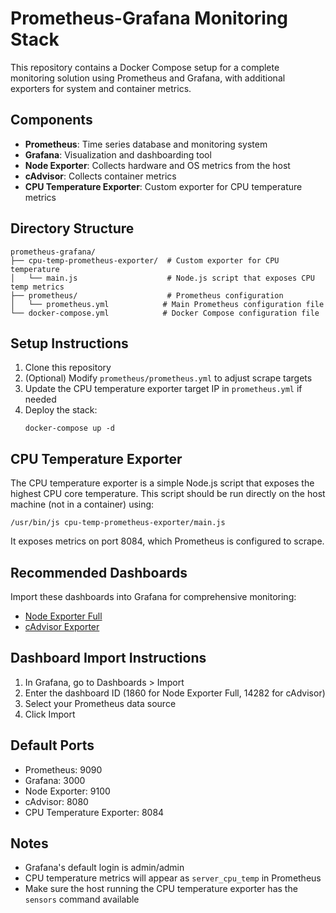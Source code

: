 # Prometheus-Grafana Monitoring Stack

This repository contains a Docker Compose setup for a complete monitoring solution using Prometheus and Grafana, with additional exporters for system and container metrics.

## Components

- **Prometheus**: Time series database and monitoring system
- **Grafana**: Visualization and dashboarding tool
- **Node Exporter**: Collects hardware and OS metrics from the host
- **cAdvisor**: Collects container metrics
- **CPU Temperature Exporter**: Custom exporter for CPU temperature metrics

## Directory Structure

```
prometheus-grafana/
├── cpu-temp-prometheus-exporter/  # Custom exporter for CPU temperature
│   └── main.js                    # Node.js script that exposes CPU temp metrics
├── prometheus/                    # Prometheus configuration
│   └── prometheus.yml            # Main Prometheus configuration file
└── docker-compose.yml            # Docker Compose configuration file
```

## Setup Instructions

1. Clone this repository
2. (Optional) Modify `prometheus/prometheus.yml` to adjust scrape targets
3. Update the CPU temperature exporter target IP in `prometheus.yml` if needed
4. Deploy the stack:
   ```
   docker-compose up -d
   ```

## CPU Temperature Exporter

The CPU temperature exporter is a simple Node.js script that exposes the highest CPU core temperature. This script should be run directly on the host machine (not in a container) using:

```
/usr/bin/js cpu-temp-prometheus-exporter/main.js
```

It exposes metrics on port 8084, which Prometheus is configured to scrape.

## Recommended Dashboards

Import these dashboards into Grafana for comprehensive monitoring:

- [Node Exporter Full](https://grafana.com/grafana/dashboards/1860-node-exporter-full/)
- [cAdvisor Exporter](https://grafana.com/grafana/dashboards/14282-cadvisor-exporter/)

## Dashboard Import Instructions

1. In Grafana, go to Dashboards > Import
2. Enter the dashboard ID (1860 for Node Exporter Full, 14282 for cAdvisor)
3. Select your Prometheus data source
4. Click Import

## Default Ports

- Prometheus: 9090
- Grafana: 3000
- Node Exporter: 9100
- cAdvisor: 8080
- CPU Temperature Exporter: 8084

## Notes

- Grafana's default login is admin/admin
- CPU temperature metrics will appear as `server_cpu_temp` in Prometheus
- Make sure the host running the CPU temperature exporter has the `sensors` command available
